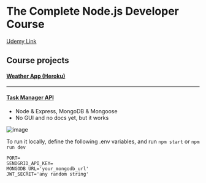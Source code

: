 # The Complete Node.js Developer Course

[Udemy Link](https://www.udemy.com/course/the-complete-nodejs-developer-course-2/)

## Course projects

#### [Weather App (Heroku)](https://matijao-weather.herokuapp.com/)

---

#### [Task Manager API](https://matijao-task-manager.herokuapp.com)

- Node & Express, MongoDB & Mongoose
- No GUI and no docs yet, but it works



![image](https://user-images.githubusercontent.com/46557266/132994824-a3062e7b-ab99-40e6-b55d-ace9e463f717.png)

To run it locally, define the following .env variables, and run `npm start` or `npm run dev`
```
PORT=
SENDGRID_API_KEY=
MONGODB_URL='your_mongodb_url'
JWT_SECRET='any random string'
```
